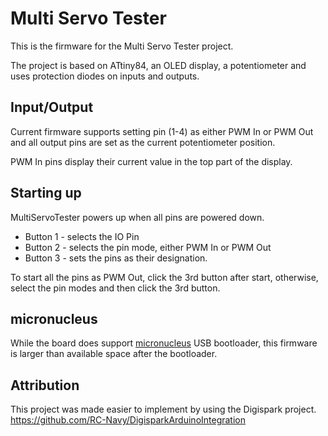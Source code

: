 # Multi Servo Tester

This is the firmware for the Multi Servo Tester project. 

The project is based on ATtiny84, an OLED display, a potentiometer and uses protection diodes on inputs and outputs.

## Input/Output
Current firmware supports setting pin (1-4) as either PWM In or PWM Out and all output pins are set as the current potentiometer position.

PWM In pins display their current value in the top part of the display.

## Starting up
MultiServoTester powers up when all pins are powered down.

* Button 1 - selects the IO Pin
* Button 2 - selects the pin mode, either PWM In or PWM Out
* Button 3 - sets the pins as their designation.

To start all the pins as PWM Out, click the 3rd button after start, otherwise, select the pin modes and then click the 3rd button.

## micronucleus
While the board does support [micronucleus](https://github.com/micronucleus/micronucleus) USB bootloader, this firmware is larger than available space after the bootloader.

## Attribution
This project was made easier to implement by using the Digispark project.
https://github.com/RC-Navy/DigisparkArduinoIntegration
